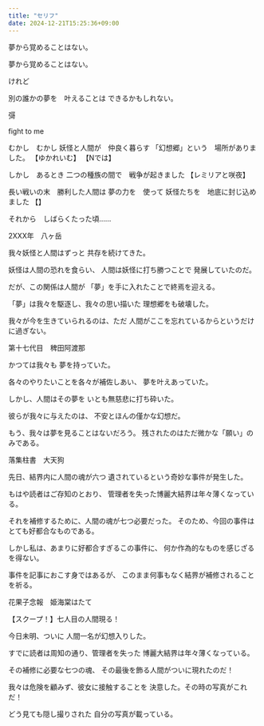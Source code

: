 ```yaml
---
title: "セリフ"
date: 2024-12-21T15:25:36+09:00
---
```

夢から覚めることはない。

夢から覚めることはない。



けれど

別の誰かの夢を　叶えることは
できるかもしれない。

彁

fight to me



むかし　むかし
妖怪と人間が　仲良く暮らす
「幻想郷」という　場所がありました。
【ゆかれいむ】
【Nでは】

しかし　あるとき
二つの種族の間で　戦争が起きました
【レミリアと咲夜】

長い戦いの末　勝利した人間は
夢の力を　使って
妖怪たちを　地底に封じ込めました
【】

それから　しばらくたった頃……

2XXX年　八ヶ岳




我々妖怪と人間はずっと
共存を続けてきた。

妖怪は人間の恐れを食らい、
人間は妖怪に打ち勝つことで
発展していたのだ。

だが、この関係は人間が
「夢」を手に入れたことで終焉を迎える。

「夢」は我々を駆逐し、我々の思い描いた
理想郷をも破壊した。

我々が今を生きていられるのは、ただ
人間がここを忘れているからというだけに過ぎない。

第十七代目　稗田阿渡那



かつては我々も
夢を持っていた。

各々のやりたいことを各々が補佐しあい、
夢を叶えあっていた。

しかし、人間はその夢を
いとも無慈悲に打ち砕いた。

彼らが我々に与えたのは、
不安とほんの僅かな幻想だ。

もう、我々は夢を見ることはないだろう。
残されたのはただ微かな「願い」のみである。


落集柱書　大天狗





先日、結界内に人間の魂が六つ
遺されているという奇妙な事件が発生した。

もはや読者はご存知のとおり、
管理者を失った博麗大結界は年々薄くなっている。

それを補修するために、人間の魂が七つ必要だった。
そのため、今回の事件はとても好都合なものである。

しかし私は、あまりに好都合すぎるこの事件に、
何か作為的なものを感じざるを得ない。

事件を記事におこす身ではあるが、
このまま何事もなく結界が補修されることを祈る。

花果子念報　姫海棠はたて



【スクープ！】七人目の人間現る！

今日未明、ついに
人間一名が幻想入りした。

すでに読者は周知の通り、管理者を失った
博麗大結界は年々薄くなっている。

その補修に必要な七つの魂、
その最後を飾る人間がついに現れたのだ！

我々は危険を顧みず、彼女に接触することを
決意した。その時の写真がこれだ！

どう見ても隠し撮りされた
自分の写真が載っている。
